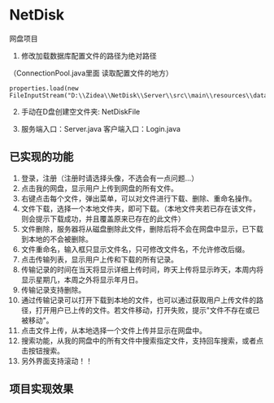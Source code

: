 # NetDisk
网盘项目

1. 修改加载数据库配置文件的路径为绝对路径

  （ConnectionPool.java里面  读取配置文件的地方）
  
    properties.load(new FileInputStream("D:\\Zidea\\NetDisk\\Server\\src\\main\\resources\\datasource.properties"));

2. 手动在D盘创建空文件夹:  NetDiskFile


3. 服务端入口：Server.java        客户端入口：Login.java


## 已实现的功能
1. 登录，注册（注册时请选择头像，不选会有一点问题...）
2. 点击我的网盘，显示用户上传到网盘的所有文件。
3. 右键点击每个文件，弹出菜单，可以对文件进行下载、删除、重命名操作。
4. 文件下载，选择一个本地文件夹，即可下载。（本地文件夹若已存在该文件，则会提示下载成功，并且覆盖原来已存在的此文件）
5. 文件删除，服务器将从磁盘删除此文件，删除后将不会在网盘中显示，已下载到本地的不会被删除。
6. 文件重命名，输入框只显示文件名，只可修改文件名，不允许修改后缀。
7. 点击传输列表，显示用户上传和下载的所有记录。
8. 传输记录的时间在当天将显示详细上传时间，昨天上传将显示昨天，本周内将显示星期几，本周之外将显示年月日。
9. 传输记录支持删除。
10. 通过传输记录可以打开下载到本地的文件，也可以通过获取用户上传文件的路径，打开用户已上传的文件。若文件移动，打开失败，提示"文件不存在或已被移动"。
11. 点击文件上传，从本地选择一个文件上传并显示在网盘中。
12. 搜索功能，从我的网盘中的所有文件中搜索指定文件，支持回车搜索，或者点击按钮搜索。
13. 另外界面支持滚动！！

## 项目实现效果
